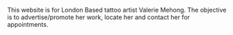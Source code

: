 This website is for London Based tattoo artist Valerie Mehong. The objective is to advertise/promote her work, locate her and contact her for appointments.
